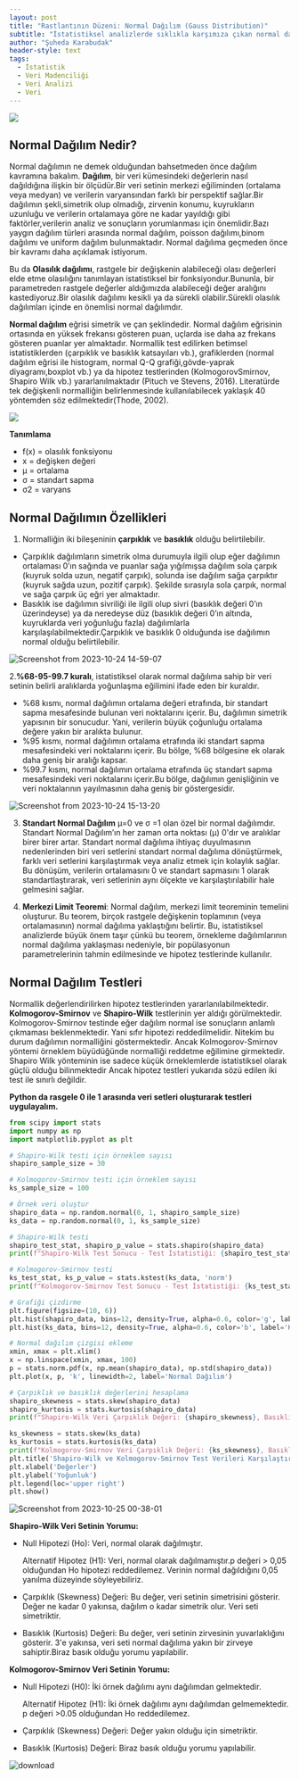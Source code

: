 ```yaml
---
layout: post
title: "Rastlantının Düzeni: Normal Dağılım (Gauss Distribution)"
subtitle: "İstatistiksel analizlerde sıklıkla karşımıza çıkan normal dağılım, veri setlerinin dağılımını açıklamak ve analiz etmek için kritik öneme sahiptir. Çoğu zaman çan eğrisi olarak adlandırılan bu dağılım, istatistik dünyasının temel taşı olarak kabul edilir.Peki, normal dağılım nedir ve neden bu kadar önemlidir?."
author: "Şuheda Karabudak"
header-style: text
tags:
  - İstatistik
  - Veri Madenciliği
  - Veri Analizi
  - Veri
---
```



![](https://staff.fnwi.uva.nl/r.vandenboomgaard/MachineLearning/_images/galton.gif)


Normal Dağılım Nedir?
--
Normal dağılımın ne demek olduğundan bahsetmeden önce dağılım kavramına bakalım. **Dağılım**, bir veri kümesindeki değerlerin nasıl dağıldığına ilişkin bir ölçüdür.Bir veri setinin merkezi eğiliminden (ortalama veya medyan) ve verilerin varyansından farklı bir perspektif sağlar.Bir dağılımın şekli,simetrik olup olmadığı, zirvenin konumu, kuyrukların uzunluğu ve verilerin ortalamaya göre ne kadar yayıldığı gibi faktörler,verilerin analiz ve sonuçların yorumlanması için önemlidir.Bazı yaygın dağılım türleri arasında normal dağılım, poisson dağılımı,binom dağılımı ve uniform dağılım bulunmaktadır.
Normal dağılıma geçmeden önce bir kavramı daha açıklamak istiyorum.

Bu da **Olasılık dağılımı**, rastgele bir değişkenin alabileceği olası değerleri elde etme olasılığını tanımlayan istatistiksel bir fonksiyondur.Bununla, bir parametreden rastgele değerler aldığımızda alabileceği değer aralığını kastediyoruz.Bir olasılık dağılımı kesikli ya da sürekli olabilir.Sürekli olasılık dağılımları içinde en önemlisi normal dağılımdır.

**Normal dağılım** eğrisi simetrik ve çan şeklindedir. Normal dağılım eğrisinin ortasında en yüksek frekansı gösteren puan, uçlarda ise daha az frekans gösteren puanlar yer almaktadır.
Normallik test edilirken betimsel istatistiklerden (çarpıklık ve basıklık katsayıları vb.), grafiklerden (normal dağılım eğrisi ile histogram, normal Q-Q grafiği,gövde-yaprak diyagramı,boxplot vb.) ya da hipotez testlerinden (KolmogorovSmirnov, Shapiro Wilk vb.) yararlanılmaktadır (Pituch ve Stevens, 2016). Literatürde tek değişkenli normalliğin belirlenmesinde kullanılabilecek yaklaşık 40 yöntemden söz edilmektedir(Thode, 2002). 

![](https://www.scribbr.com/wp-content/ql-cache/quicklatex.com-16763e3b6e3f2bd556458282d64f2627_l3.png)

**Tanımlama**

- f(x) = olasılık fonksiyonu
- x = değişken değeri
- μ = ortalama
- σ = standart sapma 
- σ2 = varyans


Normal Dağılımın Özellikleri
--
1. Normalliğin iki bileşeninin **çarpıklık** ve **basıklık** olduğu belirtilebilir.
 - Çarpıklık dağılımların simetrik olma durumuyla ilgili olup eğer dağılımın ortalaması 0’ın sağında ve puanlar sağa yığılmışsa dağılım sola çarpık (kuyruk solda uzun, negatif çarpık), solunda ise dağılım sağa çarpıktır (kuyruk sağda uzun, pozitif çarpık). Şekilde sırasıyla sola çarpık, normal ve sağa çarpık üç eğri yer almaktadır.
 - Basıklık ise dağılımın sivriliği ile ilgili olup sivri (basıklık değeri 0’ın üzerindeyse) ya da neredeyse düz (basıklık değeri 0’ın altında, kuyruklarda veri yoğunluğu fazla) dağılımlarla karşılaşılabilmektedir.Çarpıklık ve basıklık 0 olduğunda ise dağılımın normal olduğu belirtilebilir.

![Screenshot from 2023-10-24 14-59-07](https://github.com/suhedakarabudak/suhedakarabudak.github.io/assets/100937634/92bfdd8f-e68a-456b-b09d-275a53003e64)

2.**%68-95-99.7 kuralı**, istatistiksel olarak normal dağılıma sahip bir veri setinin belirli aralıklarda yoğunlaşma eğilimini ifade eden bir kuraldır.
  - %68 kısmı, normal dağılımın ortalama değeri etrafında, bir standart sapma mesafesinde bulunan veri noktalarını içerir. Bu, dağılımın simetrik yapısının bir sonucudur. Yani, verilerin büyük çoğunluğu ortalama değere yakın bir aralıkta bulunur.
  - %95 kısmı, normal dağılımın ortalama etrafında iki standart sapma mesafesindeki veri noktalarını içerir. Bu bölge, %68 bölgesine ek olarak daha geniş bir aralığı kapsar.
  - %99.7 kısmı, normal dağılımın ortalama etrafında üç standart sapma mesafesindeki veri noktalarını içerir.Bu bölge, dağılımın genişliğinin ve veri noktalarının yayılmasının daha geniş bir göstergesidir.

![Screenshot from 2023-10-24 15-13-20](https://github.com/suhedakarabudak/suhedakarabudak.github.io/assets/100937634/fba0d5bd-263d-4490-8978-053750074cb4)

3. **Standart Normal Dağılım** μ=0 ve σ =1 olan özel bir normal dağılımdır. Standart Normal Dağılım’ın her zaman orta noktası (μ) 0'dır ve aralıklar birer birer artar. Standart normal dağılıma ihtiyaç duyulmasının nedenlerinden biri veri setlerini standart normal dağılıma dönüştürmek, farklı veri setlerini karşılaştırmak veya analiz etmek için kolaylık sağlar. Bu dönüşüm, verilerin ortalamasını 0 ve standart sapmasını 1 olarak standartlaştırarak, veri setlerinin aynı ölçekte ve karşılaştırılabilir hale gelmesini sağlar.

4. **Merkezi Limit Teoremi**: Normal dağılım, merkezi limit teoreminin temelini oluşturur. Bu teorem, birçok rastgele değişkenin toplamının (veya ortalamasının) normal dağılıma yaklaştığını belirtir. Bu, istatistiksel analizlerde büyük önem taşır çünkü bu teorem, örnekleme dağılımlarının normal dağılıma yaklaşması nedeniyle, bir popülasyonun parametrelerinin tahmin edilmesinde ve hipotez testlerinde kullanılır.


Normal Dağılım Testleri
--
Normallik değerlendirilirken hipotez testlerinden yararlanılabilmektedir. **Kolmogorov-Smirnov** ve **Shapiro-Wilk** testlerinin yer aldığı görülmektedir. Kolmogorov-Smirnov testinde eğer dağılım normal ise sonuçların anlamlı çıkmaması beklenmektedir. Yani sıfır hipotezi reddedilmelidir. Nitekim bu durum dağılımın normalliğini göstermektedir. 
Ancak Kolmogorov-Smirnov yöntemi örneklem büyüdüğünde normalliği reddetme eğilimine girmektedir. Shapiro Wilk yönteminin ise sadece küçük örneklemlerde istatistiksel olarak güçlü olduğu bilinmektedir Ancak hipotez testleri yukarıda sözü edilen iki test ile sınırlı değildir. 

**Python da rasgele 0 ile 1 arasında veri setleri oluşturarak testleri uygulayalım.**

```python
from scipy import stats
import numpy as np
import matplotlib.pyplot as plt

# Shapiro-Wilk testi için örneklem sayısı
shapiro_sample_size = 30

# Kolmogorov-Smirnov testi için örneklem sayısı
ks_sample_size = 100

# Örnek veri oluştur
shapiro_data = np.random.normal(0, 1, shapiro_sample_size)
ks_data = np.random.normal(0, 1, ks_sample_size)

# Shapiro-Wilk testi
shapiro_test_stat, shapiro_p_value = stats.shapiro(shapiro_data)
print(f"Shapiro-Wilk Test Sonucu - Test İstatistiği: {shapiro_test_stat}, p-değer: {shapiro_p_value}")

# Kolmogorov-Smirnov testi
ks_test_stat, ks_p_value = stats.kstest(ks_data, 'norm')
print(f"Kolmogorov-Smirnov Test Sonucu - Test İstatistiği: {ks_test_stat}, p-değer: {ks_p_value}")

# Grafiği çizdirme
plt.figure(figsize=(10, 6))
plt.hist(shapiro_data, bins=12, density=True, alpha=0.6, color='g', label='Shapiro Veri')
plt.hist(ks_data, bins=12, density=True, alpha=0.6, color='b', label='Kolmogorov-Smirnov Veri')

# Normal dağılım çizgisi ekleme
xmin, xmax = plt.xlim()
x = np.linspace(xmin, xmax, 100)
p = stats.norm.pdf(x, np.mean(shapiro_data), np.std(shapiro_data))
plt.plot(x, p, 'k', linewidth=2, label='Normal Dağılım')

# Çarpıklık ve basıklık değerlerini hesaplama
shapiro_skewness = stats.skew(shapiro_data)
shapiro_kurtosis = stats.kurtosis(shapiro_data)
print(f"Shapiro-Wilk Veri Çarpıklık Değeri: {shapiro_skewness}, Basıklık Değeri: {shapiro_kurtosis}")

ks_skewness = stats.skew(ks_data)
ks_kurtosis = stats.kurtosis(ks_data)
print(f"Kolmogorov-Smirnov Veri Çarpıklık Değeri: {ks_skewness}, Basıklık Değeri: {ks_kurtosis}")
plt.title('Shapiro-Wilk ve Kolmogorov-Smirnov Test Verileri Karşılaştırması')
plt.xlabel('Değerler')
plt.ylabel('Yoğunluk')
plt.legend(loc='upper right')
plt.show()
```

![Screenshot from 2023-10-25 00-38-01](https://github.com/suhedakarabudak/suhedakarabudak.github.io/assets/100937634/f7dd9911-eb6e-4c48-90db-5c8dc5d97137)

**Shapiro-Wilk Veri Setinin Yorumu:**

- Null Hipotezi (Ho): Veri, normal olarak dağılmıştır.
  
  Alternatif Hipotez (H1): Veri, normal olarak dağılmamıştır.p değeri > 0,05 olduğundan Ho hipotezi reddedilemez. Verinin normal dağıldığını 0,05 yanılma düzeyinde söyleyebiliriz.

- Çarpıklık (Skewness) Değeri: Bu değer, veri setinin simetrisini gösterir. Değer ne kadar 0 yakınsa, dağılım o kadar simetrik olur. Veri seti simetriktir.

- Basıklık (Kurtosis) Değeri: Bu değer, veri setinin zirvesinin yuvarlaklığını gösterir. 3'e yakınsa, veri seti normal dağılıma yakın bir zirveye sahiptir.Biraz basık olduğu yorumu yapılabilir.

**Kolmogorov-Smirnov Veri Setinin Yorumu:**

- Null Hipotezi (H0): İki örnek dağılımı aynı dağılımdan gelmektedir.

  Alternatif Hipotez (H1): İki örnek dağılımı aynı dağılımdan gelmemektedir. p değeri >0.05 olduğundan Ho reddedilemez.
  
- Çarpıklık (Skewness) Değeri: Değer  yakın olduğu için simetriktir.

- Basıklık (Kurtosis) Değeri: Biraz basık olduğu yorumu yapılabilir.



![download](https://github.com/suhedakarabudak/suhedakarabudak.github.io/assets/100937634/96c6e5aa-f876-45e2-b810-99f69cac0685)






